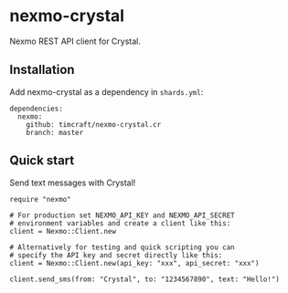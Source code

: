 # nexmo-crystal

Nexmo REST API client for Crystal.


## Installation

Add nexmo-crystal as a dependency in `shards.yml`:

    dependencies:
      nexmo:
        github: timcraft/nexmo-crystal.cr
        branch: master


## Quick start

Send text messages with Crystal!

    require "nexmo"

    # For production set NEXMO_API_KEY and NEXMO_API_SECRET
    # environment variables and create a client like this:
    client = Nexmo::Client.new

    # Alternatively for testing and quick scripting you can
    # specify the API key and secret directly like this:
    client = Nexmo::Client.new(api_key: "xxx", api_secret: "xxx")

    client.send_sms(from: "Crystal", to: "1234567890", text: "Hello!")
